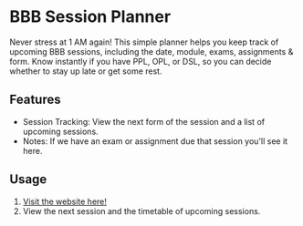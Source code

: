 # BBB Session Planner
Never stress at 1 AM again! This simple planner helps you keep track of upcoming BBB sessions, including the date, module, exams, assignments & form. Know instantly if you have PPL, OPL, or DSL, so you can decide whether to stay up late or get some rest.


## Features
* Session Tracking: View the next form of the session and a list of upcoming sessions.
* Notes: If we have an exam or assignment due that session you'll see it here.

## Usage
1. [Visit the website here!](https://florianruby.github.io/I23d-BBB-Unterrichts-Planner/)
2. View the next session and the timetable of upcoming sessions.
